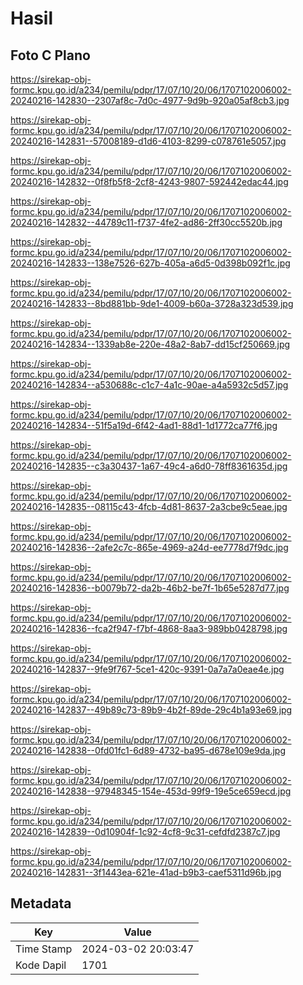# Hasil

## Foto C Plano

https://sirekap-obj-formc.kpu.go.id/a234/pemilu/pdpr/17/07/10/20/06/1707102006002-20240216-142830--2307af8c-7d0c-4977-9d9b-920a05af8cb3.jpg

https://sirekap-obj-formc.kpu.go.id/a234/pemilu/pdpr/17/07/10/20/06/1707102006002-20240216-142831--57008189-d1d6-4103-8299-c078761e5057.jpg

https://sirekap-obj-formc.kpu.go.id/a234/pemilu/pdpr/17/07/10/20/06/1707102006002-20240216-142832--0f8fb5f8-2cf8-4243-9807-592442edac44.jpg

https://sirekap-obj-formc.kpu.go.id/a234/pemilu/pdpr/17/07/10/20/06/1707102006002-20240216-142832--44789c11-f737-4fe2-ad86-2ff30cc5520b.jpg

https://sirekap-obj-formc.kpu.go.id/a234/pemilu/pdpr/17/07/10/20/06/1707102006002-20240216-142833--138e7526-627b-405a-a6d5-0d398b092f1c.jpg

https://sirekap-obj-formc.kpu.go.id/a234/pemilu/pdpr/17/07/10/20/06/1707102006002-20240216-142833--8bd881bb-9de1-4009-b60a-3728a323d539.jpg

https://sirekap-obj-formc.kpu.go.id/a234/pemilu/pdpr/17/07/10/20/06/1707102006002-20240216-142834--1339ab8e-220e-48a2-8ab7-dd15cf250669.jpg

https://sirekap-obj-formc.kpu.go.id/a234/pemilu/pdpr/17/07/10/20/06/1707102006002-20240216-142834--a530688c-c1c7-4a1c-90ae-a4a5932c5d57.jpg

https://sirekap-obj-formc.kpu.go.id/a234/pemilu/pdpr/17/07/10/20/06/1707102006002-20240216-142834--51f5a19d-6f42-4ad1-88d1-1d1772ca77f6.jpg

https://sirekap-obj-formc.kpu.go.id/a234/pemilu/pdpr/17/07/10/20/06/1707102006002-20240216-142835--c3a30437-1a67-49c4-a6d0-78ff8361635d.jpg

https://sirekap-obj-formc.kpu.go.id/a234/pemilu/pdpr/17/07/10/20/06/1707102006002-20240216-142835--08115c43-4fcb-4d81-8637-2a3cbe9c5eae.jpg

https://sirekap-obj-formc.kpu.go.id/a234/pemilu/pdpr/17/07/10/20/06/1707102006002-20240216-142836--2afe2c7c-865e-4969-a24d-ee7778d7f9dc.jpg

https://sirekap-obj-formc.kpu.go.id/a234/pemilu/pdpr/17/07/10/20/06/1707102006002-20240216-142836--b0079b72-da2b-46b2-be7f-1b65e5287d77.jpg

https://sirekap-obj-formc.kpu.go.id/a234/pemilu/pdpr/17/07/10/20/06/1707102006002-20240216-142836--fca2f947-f7bf-4868-8aa3-989bb0428798.jpg

https://sirekap-obj-formc.kpu.go.id/a234/pemilu/pdpr/17/07/10/20/06/1707102006002-20240216-142837--9fe9f767-5ce1-420c-9391-0a7a7a0eae4e.jpg

https://sirekap-obj-formc.kpu.go.id/a234/pemilu/pdpr/17/07/10/20/06/1707102006002-20240216-142837--49b89c73-89b9-4b2f-89de-29c4b1a93e69.jpg

https://sirekap-obj-formc.kpu.go.id/a234/pemilu/pdpr/17/07/10/20/06/1707102006002-20240216-142838--0fd01fc1-6d89-4732-ba95-d678e109e9da.jpg

https://sirekap-obj-formc.kpu.go.id/a234/pemilu/pdpr/17/07/10/20/06/1707102006002-20240216-142838--97948345-154e-453d-99f9-19e5ce659ecd.jpg

https://sirekap-obj-formc.kpu.go.id/a234/pemilu/pdpr/17/07/10/20/06/1707102006002-20240216-142839--0d10904f-1c92-4cf8-9c31-cefdfd2387c7.jpg

https://sirekap-obj-formc.kpu.go.id/a234/pemilu/pdpr/17/07/10/20/06/1707102006002-20240216-142831--3f1443ea-621e-41ad-b9b3-caef5311d96b.jpg


## Metadata

| Key        | Value               |
| ---------- | ------------------- |
| Time Stamp | 2024-03-02 20:03:47 |
| Kode Dapil | 1701                |



